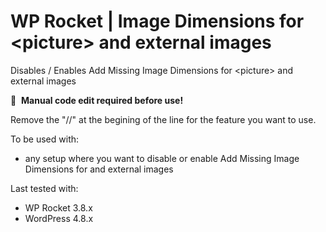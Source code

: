 # WP Rocket | Image Dimensions for \<picture\> and external images

Disables / Enables Add Missing Image Dimensions for \<picture\> and external images

📝&#160;&#160;**Manual code edit required before use!**

Remove the "//" at the begining of the line for the feature you want to use.

To be used with:
* any setup where you want to disable or enable Add Missing Image Dimensions for <picture> and external images

Last tested with:
* WP Rocket 3.8.x
* WordPress 4.8.x
